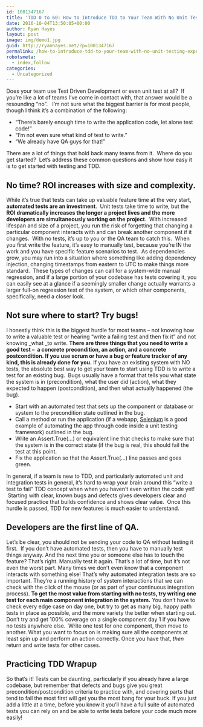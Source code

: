 ```yaml
---
id: 1001347167
title: 'TDD 0 to 60: How to Introduce TDD to Your Team With No Unit Testing Experience'
date: 2016-10-04T13:50:05+00:00
author: Ryan Hayes
layout: post
image: img/demo1.jpg
guid: http://ryanhayes.net/?p=1001347167
permalink: /how-to-introduce-tdd-to-your-team-with-no-unit-testing-experience/
robotsmeta:
  - index,follow
categories:
  - Uncategorized
---
```

Does your team use Test Driven Development or even unit test at all?  If you&#8217;re like a lot of teams I&#8217;ve come in contact with, that answer would be a resounding &#8220;no&#8221;.   I&#8217;m not sure what the biggest barrier is for most people, though I think it&#8217;s a combination of the following:

  * &#8220;There&#8217;s barely enough time to write the application code, let alone test code!&#8221;
  * &#8220;I&#8217;m not even sure what kind of test to write.&#8221;
  * &#8220;We already have QA guys for that!&#8221;

There are a lot of things that hold back many teams from it.  Where do you get started?  Let&#8217;s address these common questions and show how easy it is to get started with testing and TDD.<!--more-->

## No time? ROI increases with size and complexity.

While it&#8217;s true that tests can take up valuable feature time at the very start, **automated tests are an investment**.  Unit tests take time to write, but the **ROI dramatically increases the longer a project lives and the more developers are simultaneously working on the project**.  With increased lifespan and size of a project, you run the risk of forgetting that changing a particular component interacts with and can break another component if it changes.  With no tests, it&#8217;s up to you or the QA team to catch this.  When you first write the feature, it&#8217;s easy to manually test, because you&#8217;re IN the work and you have specific feature scenarios to test.  As dependencies grow, you may run into a situation where something like adding dependency injection, changing timestamps from eastern to UTC to make things more standard.  These types of changes can call for a system-wide manual regression, and if a large portion of your codebase has tests covering it, you can easily see at a glance if a seemingly smaller change actually warrants a larger full-on regression test of the system, or which other components, specifically, need a closer look.

## Not sure where to start? Try bugs!

I honestly think this is the biggest hurdle for most teams &#8211; not knowing how to write a valuable test or hearing &#8220;write a failing test and then fix it&#8221; and not knowing _what _to write. **There are three things that you need to write a good test &#8211;  a concrete precondition, an action, and a concrete postcondition. If you use scrum or have a bug or feature tracker of any kind, this is already done for you.** If you have an existing system with NO tests, the absolute best way to get your team to start using TDD is to write a test for an existing bug.  Bugs usually have a format that tells you what state the system is in (precondition), what the user did (action), what they expected to happen (postcondition), and then what actually happened (the bug).

  * Start with an automated test that sets up the component or database or system to the precondition state outlined in the bug.
  * Call a method or run the application (if a webapp, [Selenium](http://seleniumhq.org) is a good example of automating the app through code inside a unit testing framework) outlined in the bug.
  * Write an Assert.True(&#8230;) or equivalent line that checks to make sure that the system is in the correct state (if the bug is real, this should fail the test at this point.
  * Fix the application so that the Assert.True(&#8230;) line passes and goes green.

In general, if a team is new to TDD, and particularly automated unit and integration tests in general, it&#8217;s hard to wrap your brain around this &#8220;write a test to fail&#8221; TDD concept when when you haven&#8217;t even written the code yet!  Starting with clear, known bugs and defects gives developers clear and focused practice that builds confidence and shows clear value.  Once this hurdle is passed, TDD for new features is much easier to understand.

## Developers are the first line of QA.

Let&#8217;s be clear, you should not be sending your code to QA without testing it first.  If you don&#8217;t have automated tests, then you have to manually test things anyway. And the next time you or someone else has to touch the feature? That&#8217;s right. Manually test it again. That&#8217;s a lot of time, but it&#8217;s not even the worst part. Many times we don&#8217;t even know that a component interacts with something else! That&#8217;s why automated integration tests are so important. They&#8217;re a running history of system interactions that we can check with the click of the mouse (or as part of your continuous integration process). **To get the most value from starting with no tests, try writing one test for each main component integration in the system.** You don&#8217;t have to check every edge case on day one, but try to get as many big, happy path tests in place as possible, and the more variety the better when starting out. Don&#8217;t try and get 100% coverage on a single component day 1 if you have no tests anywhere else.  Write one test for one component, then move to another. What you want to focus on is making sure all the components at least spin up and perform an action correctly. Once you have that, _then_ return and write tests for other cases.

## Practicing TDD Wrapup

So that&#8217;s it! Tests can be daunting, particularly if you already have a large codebase, but remember that defects and bugs give you great precondition/postcondition criteria to practice with, and covering parts that tend to fail the most first will get you the most bang for your buck. If you just add a little at a time, before you know it you&#8217;ll have a full suite of automated tests you can rely on and be able to write tests before your code much more easily!